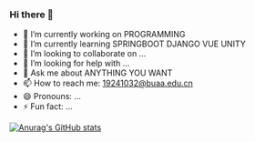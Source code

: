 ### Hi there 👋

<!--
**mathieulin/mathieulin** is a ✨ _special_ ✨ repository because its `README.md` (this file) appears on your GitHub profile.

Here are some ideas to get you started:
-->
- 🔭 I’m currently working on PROGRAMMING
- 🌱 I’m currently learning SPRINGBOOT DJANGO VUE UNITY
- 👯 I’m looking to collaborate on ...
- 🤔 I’m looking for help with ...
- 💬 Ask me about ANYTHING YOU WANT
- 📫 How to reach me: 19241032@buaa.edu.cn
- 😄 Pronouns: ...
- ⚡ Fun fact: ...


[![Anurag's GitHub stats](https://github-readme-stats.vercel.app/api?username=mathieulin)](https://github.com/anuraghazra/github-readme-stats)
